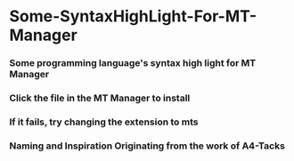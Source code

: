 # Some-SyntaxHighLight-For-MT-Manager
### Some programming language's syntax high light for MT Manager

### Click the file in the MT Manager to install

### If it fails, try changing the extension to mts

### Naming and Inspiration Originating from the work of A4-Tacks
